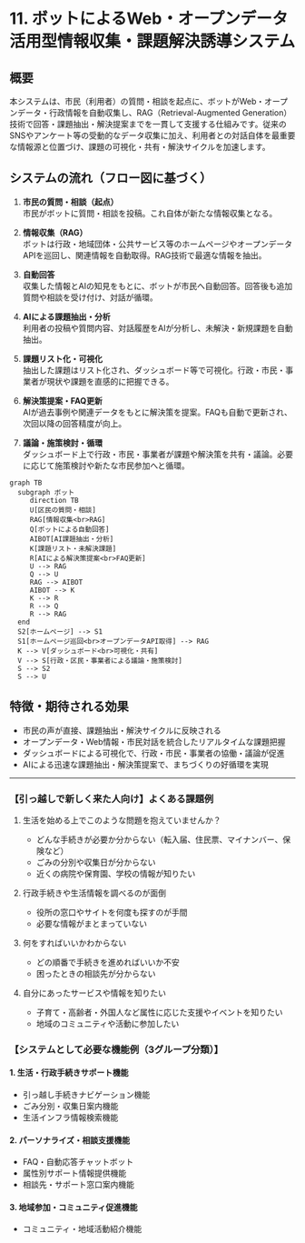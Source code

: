 
# 11. ボットによるWeb・オープンデータ活用型情報収集・課題解決誘導システム

## 概要

本システムは、市民（利用者）の質問・相談を起点に、ボットがWeb・オープンデータ・行政情報を自動収集し、RAG（Retrieval-Augmented Generation）技術で回答・課題抽出・解決提案までを一貫して支援する仕組みです。従来のSNSやアンケート等の受動的なデータ収集に加え、利用者との対話自体を最重要な情報源と位置づけ、課題の可視化・共有・解決サイクルを加速します。

## システムの流れ（フロー図に基づく）

1. **市民の質問・相談（起点）**  
	市民がボットに質問・相談を投稿。これ自体が新たな情報収集となる。

2. **情報収集（RAG）**  
	ボットは行政・地域団体・公共サービス等のホームページやオープンデータAPIを巡回し、関連情報を自動取得。RAG技術で最適な情報を抽出。

3. **自動回答**  
	収集した情報とAIの知見をもとに、ボットが市民へ自動回答。回答後も追加質問や相談を受け付け、対話が循環。

4. **AIによる課題抽出・分析**  
	利用者の投稿や質問内容、対話履歴をAIが分析し、未解決・新規課題を自動抽出。

5. **課題リスト化・可視化**  
	抽出した課題はリスト化され、ダッシュボード等で可視化。行政・市民・事業者が現状や課題を直感的に把握できる。

6. **解決策提案・FAQ更新**  
	AIが過去事例や関連データをもとに解決策を提案。FAQも自動で更新され、次回以降の回答精度が向上。

7. **議論・施策検討・循環**  
	ダッシュボード上で行政・市民・事業者が課題や解決策を共有・議論。必要に応じて施策検討や新たな市民参加へと循環。

```mermaid
graph TB
  subgraph ボット
	 direction TB
	 U[区民の質問・相談]
	 RAG[情報収集<br>RAG]
	 Q[ボットによる自動回答]
	 AIBOT[AI課題抽出・分析]
	 K[課題リスト・未解決課題]
	 R[AIによる解決策提案<br>FAQ更新]
	 U --> RAG
	 Q --> U
	 RAG --> AIBOT
	 AIBOT --> K
	 K --> R
	 R --> Q
	 R --> RAG
  end
  S2[ホームページ] --> S1
  S1[ホームページ巡回<br>オープンデータAPI取得] --> RAG
  K --> V[ダッシュボード<br>可視化・共有]
  V --> S[行政・区民・事業者による議論・施策検討]
  S --> S2
  S --> U
```

## 特徴・期待される効果

- 市民の声が直接、課題抽出・解決サイクルに反映される
- オープンデータ・Web情報・市民対話を統合したリアルタイムな課題把握
- ダッシュボードによる可視化で、行政・市民・事業者の協働・議論が促進
- AIによる迅速な課題抽出・解決策提案で、まちづくりの好循環を実現

---

### 【引っ越しで新しく来た人向け】よくある課題例

1. 生活を始める上でこのような問題を抱えていませんか？
	- どんな手続きが必要か分からない（転入届、住民票、マイナンバー、保険など）
	- ごみの分別や収集日が分からない
	- 近くの病院や保育園、学校の情報が知りたい

2. 行政手続きや生活情報を調べるのが面倒
	- 役所の窓口やサイトを何度も探すのが手間
	- 必要な情報がまとまっていない

3. 何をすればいいかわからない
	- どの順番で手続きを進めればいいか不安
	- 困ったときの相談先が分からない

4. 自分にあったサービスや情報を知りたい
	- 子育て・高齢者・外国人など属性に応じた支援やイベントを知りたい
	- 地域のコミュニティや活動に参加したい
	
	
### 【システムとして必要な機能例（3グループ分類）】

#### 1. 生活・行政手続きサポート機能
- 引っ越し手続きナビゲーション機能
- ごみ分別・収集日案内機能
- 生活インフラ情報検索機能

#### 2. パーソナライズ・相談支援機能
- FAQ・自動応答チャットボット
- 属性別サポート情報提供機能
- 相談先・サポート窓口案内機能

#### 3. 地域参加・コミュニティ促進機能
- コミュニティ・地域活動紹介機能